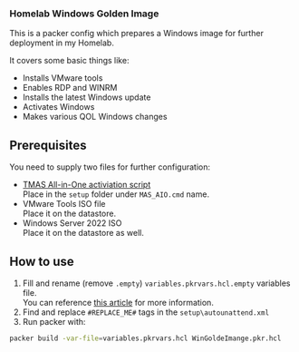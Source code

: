 ### Homelab Windows Golden Image

This is a packer config which prepares a Windows image for further deployment in my Homelab.

It covers some basic things like:

* Installs VMware tools
* Enables RDP and WINRM
* Installs the latest Windows update
* Activates Windows
* Makes various QOL Windows changes

## Prerequisites

You need to supply two files for further configuration:

* [TMAS All-in-One activiation script](https://github.com/massgravel/Microsoft-Activation-Scripts/blob/master/MAS/All-In-One-Version/MAS_AIO.cmd)  
Place in the `setup` folder under `MAS_AIO.cmd` name.  
* VMware Tools ISO file  
Place it on the datastore.  
* Windows Server 2022 ISO  
Place it on the datastore as well.

## How to use

1) Fill and rename (remove ``.empty``) `variables.pkrvars.hcl.empty` variables file.  
You can reference [this article](https://developer.hashicorp.com/packer/integrations/hashicorp/vsphere/latest/components/builder/vsphere-iso#hardware-configuration) for more information.
2) Find and replace `#REPLACE_ME#` tags in the `setup\autounattend.xml`
3) Run packer with:
```bash
packer build -var-file=variables.pkrvars.hcl WinGoldeImange.pkr.hcl
```

